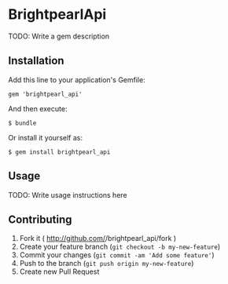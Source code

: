 # BrightpearlApi

TODO: Write a gem description

## Installation

Add this line to your application's Gemfile:

    gem 'brightpearl_api'

And then execute:

    $ bundle

Or install it yourself as:

    $ gem install brightpearl_api

## Usage

TODO: Write usage instructions here

## Contributing

1. Fork it ( http://github.com/<my-github-username>/brightpearl_api/fork )
2. Create your feature branch (`git checkout -b my-new-feature`)
3. Commit your changes (`git commit -am 'Add some feature'`)
4. Push to the branch (`git push origin my-new-feature`)
5. Create new Pull Request
